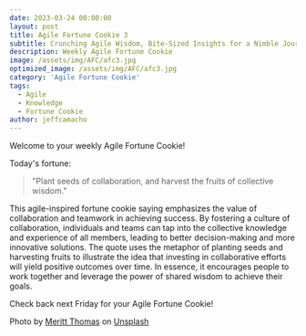 ```yaml
---
date: 2023-03-24 00:00:00
layout: post
title: Agile Fortune Cookie 3
subtitle: Crunching Agile Wisdom, Bite-Sized Insights for a Nimble Journey
description: Weekly Agile Fortune Cookie
image: /assets/img/AFC/afc3.jpg
optimized_image: /assets/img/AFC/afc3.jpg
category: 'Agile Fortune Cookie'
tags:
  - Agile
  - Knowledge
  - Fortune Cookie
author: jeffcamacho
---
```


Welcome to your weekly Agile Fortune Cookie!

Today's fortune:

> "Plant seeds of collaboration, and harvest the fruits of collective wisdom."

This agile-inspired fortune cookie saying emphasizes the value of collaboration and teamwork in achieving success. By fostering a culture of collaboration, individuals and teams can tap into the collective knowledge and experience of all members, leading to better decision-making and more innovative solutions. The quote uses the metaphor of planting seeds and harvesting fruits to illustrate the idea that investing in collaborative efforts will yield positive outcomes over time. In essence, it encourages people to work together and leverage the power of shared wisdom to achieve their goals.

Check back next Friday for your Agile Fortune Cookie!

Photo by <a href="https://unsplash.com/@merittthomas?utm_source=unsplash&utm_medium=referral&utm_content=creditCopyText">Meritt Thomas</a> on <a href="https://unsplash.com/photos/PYHjKkAdSPs?utm_source=unsplash&utm_medium=referral&utm_content=creditCopyText">Unsplash</a>
  